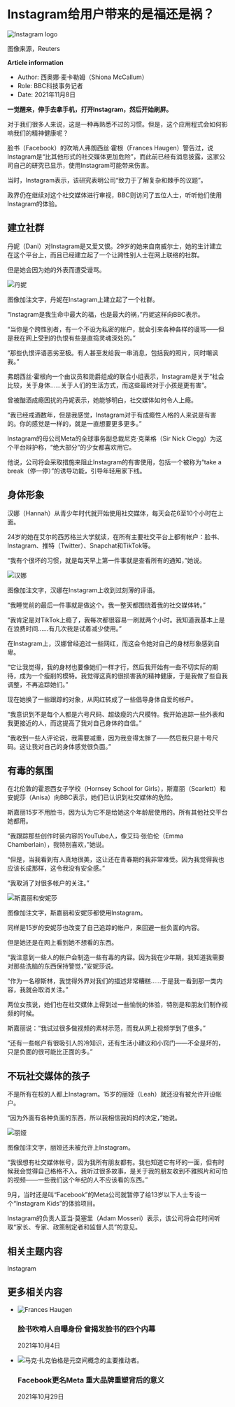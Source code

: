 # Instagram给用户带来的是福还是祸？

![Instagram logo](https://ichef.bbci.co.uk/ace/ws/640/cpsprodpb/E3E9/production/_121454385_070998013-1.jpg.webp)

图像来源，Reuters

**Article information**

- Author: 西奥娜·麦卡勒姆（Shiona McCallum）
- Role: BBC科技事务记者
- Date: 2021年11月8日

**一觉醒来，伸手去拿手机，打开Instagram，然后开始刷屏。**

对于我们很多人来说，这是一种再熟悉不过的习惯。但是，这个应用程式会如何影响我们的精神健康呢？

脸书（Facebook）的吹哨人弗朗西丝·霍根（Frances Haugen）警告过，说Instagram是“比其他形式的社交媒体更加危险”，而此前已经有消息披露，这家公司自己的研究已显示，使用Instagram可能带来伤害。

当时，Instagram表示，该研究表明公司“致力于了解复杂和棘手的议题”。

政界仍在继续对这个社交媒体进行审视，BBC则访问了五位人士，听听他们使用Instagram的体验。

## 建立社群

丹妮（Dani）对Instagram是又爱又恨。29岁的她来自南威尔士，她的生计建立在这个平台上，而且已经建立起了一个让跨性别人士在网上联络的社群。

但是她会因为她的外表而遭受谩骂。

![丹妮](https://ichef.bbci.co.uk/ace/ws/640/cpsprodpb/12269/production/_121454347_dani.jpg.webp)

图像加注文字，丹妮在Instagram上建立起了一个社群。

“Instagram是我生命中最大的福，也是最大的祸，”丹妮这样向BBC表示。

“当你是个跨性别者，有一个不设为私密的帐户，就会引来各种各样的谩骂——但是我在网上受到的仇恨有些是直捣灵魂深处的。”

“那些仇恨评语恶劣至极。有人甚至发给我一串消息，包括我的照片，同时嘲讽我。”

弗朗西丝·霍根向一个由议员和勋爵组成的联合小组表示，Instagram是关于“社会比较，关于身体……关于人们的生活方式，而这些最终对于小孩是更有害”。

曾被酗酒成瘾困扰的丹妮表示，她能够明白，社交媒体如何令人上瘾。

“我已经戒酒数年，但是我感觉，Instagram对于有成瘾性人格的人来说是有害的。你的感觉是一样的，就是一直想要更多更多。”

Instagram的母公司Meta的全球事务副总裁尼克·克莱格（Sir Nick Clegg）为这个平台辩护称，“绝大部分”的少女都喜欢用它。

他说，公司将会采取措施来阻止Instagram的有害使用，包括一个被称为“take a break（停一停）”的诱导功能，引导年轻用家下线。

## 身体形象

汉娜（Hannah）从青少年时代就开始使用社交媒体，每天会花6至10个小时在上面。

24岁的她在艾尔的西苏格兰大学就读，在所有主要社交平台上都有帐户：脸书、Instagram、推特（Twitter）、Snapchat和TikTok等。

“我有个很坏的习惯，就是每天早上第一件事就是查看所有的通知，”她说。

![汉娜](https://ichef.bbci.co.uk/ace/ws/640/cpsprodpb/13CA1/production/_121475018_hannah.jpg.webp)

图像加注文字，汉娜在Instagram上收到过刻薄的评语。

“我睡觉前的最后一件事就是做这个。我一整天都围绕着我的社交媒体转。”

“我肯定是对TikTok上瘾了，我每次都很容易一刷就两个小时。我知道我基本上是在浪费时间……有几次我是试着减少使用。”

在Instagram上，汉娜曾经追过一些网红，而这会令她对自己的身材形象感到自卑。

“它让我觉得，我的身材也要像她们一样才行，然后我开始有一些不切实际的期待，成为一个瘦削的模特。我觉得这真的很损害我的精神健康，于是我做了些自我调整，不再追踪她们。”

现在她换了一些跟踪的对象，从网红转成了一些倡导身体自爱的帐户。

“我意识到不是每个人都是六号尺码、超级瘦的六尺模特。我开始追踪一些外表和我更接近的人，而这提高了我对自己身体的自信。”

“我收到一些人评论说，我需要减重，因为我变得太胖了——然后我只是十号尺码。这让我对自己的身体感觉很负面。”

## 有毒的氛围

在北伦敦的霍恩西女子学校（Hornsey School for Girls），斯嘉丽（Scarlett）和安妮莎（Anisa）向BBC表示，她们已认识到社交媒体的危险。

斯嘉丽15岁不用脸书，因为认为它不是给她这个年龄层使用的。所有其他社交平台她都用。

“我跟踪那些创作时装内容的YouTube人，像艾玛·张伯伦（Emma Chamberlain），我特别喜欢，”她说。

“但是，当我看到有人真地很美，这让还在青春期的我非常难受。因为我觉得我也应该长成那样，这令我没有安全感。”

“我取消了对很多帐户的关注。”

![斯嘉丽和安妮莎](https://ichef.bbci.co.uk/ace/ws/640/cpsprodpb/2F19/production/_121475021_school.jpg.webp)

图像加注文字，斯嘉丽和安妮莎都使用Instagram。

同样是15岁的安妮莎也改变了自己追踪的帐户，来回避一些负面的内容。

但是她还是在网上看到她不想看的东西。

“我注意到一些人的帐户会制造一些有毒的内容。因为我在少年期，我知道我需要对那些洗脑的东西保持警觉，”安妮莎说。

“作为一名穆斯林，我觉得外界对我们的描述非常糟糕……于是我一看到那一类内容，我就会取消关注。”

两位女孩说，她们也在社交媒体上得到过一些愉悦的体验，特别是和朋友们制作视频的时候。

斯嘉丽说：“我试过很多做视频的素材示范，而我从网上视频学到了很多。”

“还有一些帐户有很吸引人的冷知识，还有生活小建议和小窍门——不全是坏的，只是负面的很可能比正面的多。”

## 不玩社交媒体的孩子

不是所有在校的人都上Instagram。15岁的丽娅（Leah）就还没有被允许开设帐户。

“因为外面有各种负面的东西，所以我相信我妈妈的决定，”她说。

![丽娅](https://ichef.bbci.co.uk/ace/ws/640/cpsprodpb/0809/production/_121475020_leah.jpg.webp)

图像加注文字，丽娅还未被允许上Instagram。

“我很想有社交媒体帐号，因为我所有朋友都有。我也知道它有坏的一面，但有时候我会觉得自己格格不入。我听过很多故事，是关于我的朋友收到不雅照片和可怕的视频——一些我们这个年纪的人不应该看的东西。”

9月，当时还是叫“Facebook”的Meta公司就暂停了给13岁以下人士专设一个“Instagram Kids”的体验项目。

Instagram的负责人亚当·莫塞里（Adam Mosseri）表示，该公司将会花时间听取“家长、专家、政策制定者和监督人员”的意见。 

## 相关主题内容

Instagram

## 更多相关内容

- ![Frances Haugen](https://ichef.bbci.co.uk/ace/ws/660/cpsprodpb/CC24/production/_120806225_screenshot2021-10-03at19.01.26.png.webp)
    
    ### 脸书吹哨人自曝身份 曾揭发脸书的四个内幕
    2021年10月4日
    
- ![马克·扎克伯格是元空间概念的主要推动者。](https://ichef.bbci.co.uk/ace/ws/660/cpsprodpb/544D/production/_121118512_mediaitem121118511.jpg.webp)
    
    ### Facebook更名Meta 重大品牌重塑背后的意义
    2021年10月29日